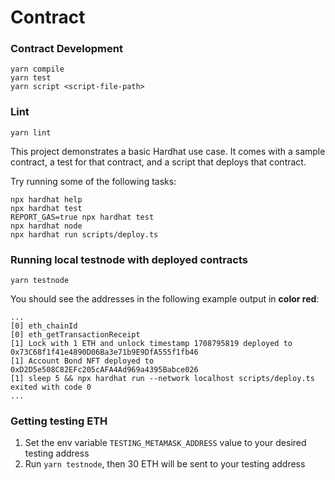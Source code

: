# Contract

### Contract Development
```shell
yarn compile
yarn test
yarn script <script-file-path>
```

### Lint
```shell
yarn lint
```


This project demonstrates a basic Hardhat use case. It comes with a sample contract, a test for that contract, and a script that deploys that contract.

Try running some of the following tasks:

```shell
npx hardhat help
npx hardhat test
REPORT_GAS=true npx hardhat test
npx hardhat node
npx hardhat run scripts/deploy.ts
```

### Running local testnode with deployed contracts
```shell
yarn testnode
```
You should see the addresses in the following example output in **color red**:
```shell
...
[0] eth_chainId
[0] eth_getTransactionReceipt
[1] Lock with 1 ETH and unlock timestamp 1708795819 deployed to 0x73C68f1f41e4890D06Ba3e71b9E9DfA555f1fb46
[1] Account Bond NFT deployed to 0xD2D5e508C82EFc205cAFA4Ad969a4395Babce026
[1] sleep 5 && npx hardhat run --network localhost scripts/deploy.ts exited with code 0
...
```

### Getting testing ETH
1. Set the env variable `TESTING_METAMASK_ADDRESS` value to your desired testing address
2. Run `yarn testnode`, then 30 ETH will be sent to your testing address

